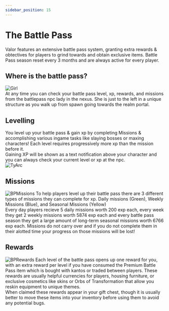 ```yaml
---
sidebar_position: 15
---
```


# The Battle Pass
Valor features an extensive battle pass system, granting extra rewards & obtectives for players to grind towards and obtain exclusive items. Battle Pass season reset every 3 months and are always active for every player.

## Where is the battle pass?
![Girl](https://i.imgur.com/y1LO8EZ.png)  
At any time you can check your battle pass level, xp, rewards, and missions from the battlepass npc lady in the nexus. She is  just to the left in a unique structure as you walk up from spawn going towards the realm portal.


## Levelling
You level up your battle pass & gain xp by completing Missions & accomplishing various ingame tasks like slaying bosses or maxing characters! Each level requires progressively more xp than the mission before it.  
Gaining XP will be shown as a text notification above your character and you can always check your current level or xp at the npc.  
![TyArc](https://cdn.discordapp.com/attachments/828314781793779742/993891063712456834/unknown.png)


## Missions
![BPMissions](https://i.imgur.com/stCMipK.png)
To help players level up their battle pass there are 3 different types of missions they can complete for xp. Daily missions (Green), Weekly Missions (Blue), and Seasonal Missions (Yellow)  
Every day players recieve 5 daily missions worth 200 exp each, every week they get 2 weekly missions worth 5874 exp each and every battle pass season they get a large amount of long-term seasonal missions worth 6766 exp each. Missions do not carry over and if you do not complete them in their alotted time your progress on those missions will be lost!


## Rewards
![BPRewards](https://i.imgur.com/pdIwdVJ.png)
Each level of the battle pass opens up one reward for you, with an extra reward per level if you have consumed the Premium Battle Pass item which is bought with kantos or traded between players. These rewards are usually helpful currencies for players, housing furniture, or exclusive cosmetics like skins or Orbs of Transformation that allow you reskin equipment to unique themes.  
When claimed these rewards appear in your gift chest, though it is usually better to move these items into your inventory before using them to avoid any potential bugs.

